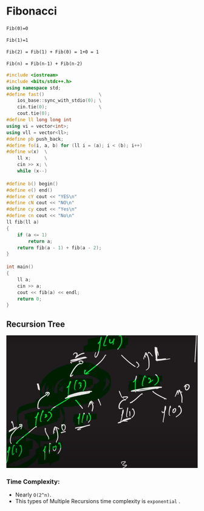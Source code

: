 # Fibonacci

`Fib(0)=0`

`Fib(1)=1`

`Fib(2) = Fib(1) + Fib(0) = 1+0 = 1`

`Fib(n) = Fib(n-1) + Fib(n-2)`

```C++
#include <iostream>
#include <bits/stdc++.h>
using namespace std;
#define fast()                    \
    ios_base::sync_with_stdio(0); \
    cin.tie(0);                   \
    cout.tie(0);
#define ll long long int
using vi = vector<int>;
using vll = vector<ll>;
#define pb push_back;
#define fo(i, a, b) for (ll i = (a); i < (b); i++)
#define w(x)  \
    ll x;     \
    cin >> x; \
    while (x--)

#define b() begin()
#define e() end()
#define cY cout << "YES\n"
#define cN cout << "NO\n"
#define cy cout << "Yes\n"
#define cn cout << "No\n"
ll fib(ll a)
{
    if (a <= 1)
        return a;
    return fib(a - 1) + fib(a - 2);
}

int main()
{
    ll a;
    cin >> a;
    cout << fib(a) << endl;
    return 0;
}
```
## Recursion Tree
<img src="4-1.PNG" height="350px">

### Time Complexity:
- Nearly `O(2^n)`.
- This types of Multiple Recursions time complexity is `exponential` . 
